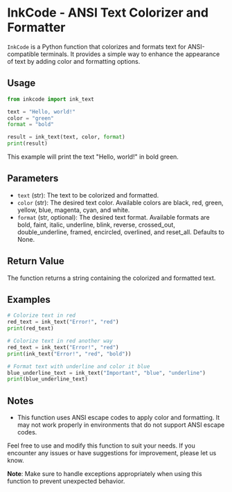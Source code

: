 # InkCode - ANSI Text Colorizer and Formatter

`InkCode` is a Python function that colorizes and formats text for ANSI-compatible terminals. It provides a simple way to enhance the appearance of text by adding color and formatting options.

## Usage

```python
from inkcode import ink_text

text = "Hello, world!"
color = "green"
format = "bold"

result = ink_text(text, color, format)
print(result)
```

This example will print the text "Hello, world!" in bold green.

## Parameters

- `text` (str): The text to be colorized and formatted.
- `color` (str): The desired text color. Available colors are black, red, green, yellow, blue, magenta, cyan, and white.
- `format` (str, optional): The desired text format. Available formats are bold, faint, italic, underline, blink, reverse, crossed_out, double_underline, framed, encircled, overlined, and reset_all. Defaults to None.

## Return Value

The function returns a string containing the colorized and formatted text.

## Examples

```python
# Colorize text in red
red_text = ink_text("Error!", "red")
print(red_text)

# Colorize text in red another way
red_text = ink_text("Error!", "red")
print(ink_text("Error!", "red", "bold"))

# Format text with underline and color it blue
blue_underline_text = ink_text("Important", "blue", "underline")
print(blue_underline_text)
```

## Notes

- This function uses ANSI escape codes to apply color and formatting. It may not work properly in environments that do not support ANSI escape codes.

Feel free to use and modify this function to suit your needs. If you encounter any issues or have suggestions for improvement, please let us know.

**Note**: Make sure to handle exceptions appropriately when using this function to prevent unexpected behavior.
